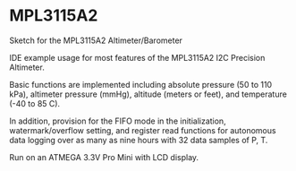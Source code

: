 MPL3115A2
=========

Sketch for the MPL3115A2 Altimeter/Barometer

 IDE example usage for most features of the MPL3115A2 I2C Precision Altimeter.
 
 Basic functions are implemented including absolute pressure (50 to 110 kPa), altimeter pressure (mmHg), 
 altitude (meters or feet), and temperature (-40 to 85 C).
 
 In addition, provision for the FIFO mode in the initialization, watermark/overflow setting, and register
 read functions for autonomous data logging over as many as nine hours with 32 data samples of P, T.
 
 Run on an ATMEGA 3.3V Pro Mini with LCD display.
